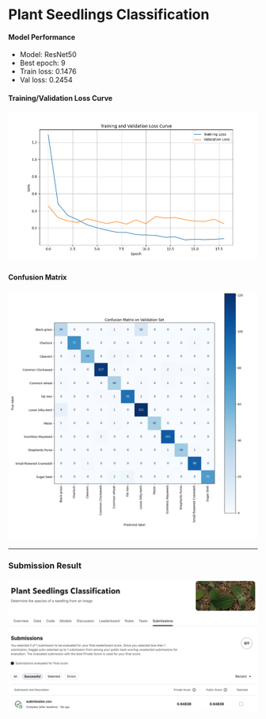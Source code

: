 # Plant Seedlings Classification

#### Model Performance

- Model: ResNet50
- Best epoch: 9
- Train loss: 0.1476
- Val loss: 0.2454

#### Training/Validation Loss Curve

![Training/Validation Loss Curve](https://github.com/ordinary9843/plant-seedling-classification/blob/master/results/loss_curve.png?raw=true)

#### Confusion Matrix

![Confusion Matrix](https://github.com/ordinary9843/plant-seedling-classification/blob/master/results/confusion_matrix.png?raw=true)

---

### Submission Result

![Kaggle Submission Result](https://github.com/ordinary9843/plant-seedling-classification/blob/master/results/submission.png?raw=true)